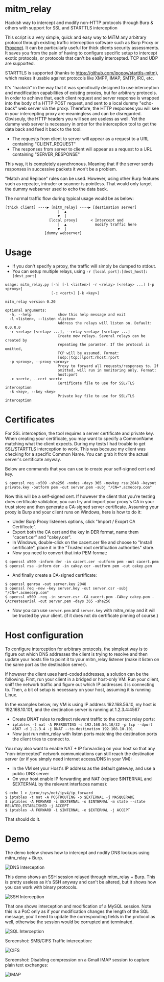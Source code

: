 # mitm_relay

Hackish way to intercept and modify non-HTTP protocols through Burp &amp; others with support for SSL and STARTTLS interception


This script is a very simple, quick and easy way to MiTM any arbitrary protocol through existing traffic interception software such as Burp Proxy or [Proxenet](https://github.com/hugsy/proxenet). It can be particularly useful for thick clients security assessments. It saves you from the pain of having to configure specific setup to intercept exotic protocols, or protocols that can't be easily intercepted. TCP and UDP are supported.

STARTTLS is supported (thanks to https://github.com/ipopov/starttls-mitm), which makes it usable against protocols like XMPP, IMAP, SMTP, IRC, etc.

It's "hackish" in the way that it was specifically designed to use interception and modification capabilities of existing proxies, but for arbitrary protocols. In order to achieve that, each client request and server response is wrapped into the body of a HTTP POST request, and sent to a local dummy "echo-back" web server via the proxy. Therefore, the HTTP responses you will see in your intercepting proxy are meaningless and can be disregarded. Obvisouly, the HTTP headers you will see are useless as well. Yet the dummy web server is necessary in order for the interception tool to get the data back and feed it back to the tool.

- The requests from client to server will appear as a request to a URL containing "CLIENT_REQUEST"
- The responses from server to client will appear as a request to a URL containing "SERVER_RESPONSE"

This way, it is completely asynchronous. Meaning that if the server sends responses in successive packets it won't be a problem.

"Match and Replace" rules can be used. However, using other Burp features such as repeater, intruder or scanner is pointless. That would only target the dummy webserver used to echo the data back.

The normal traffic flow during typical usage would be as below:

```
[thick client] ----▶ [mitm_relay] ----▶ [destination server]
                        |  ▲
                        ▼  |
                    [local proxy]      < Intercept and
                        |  ▲             modify traffic here
                        ▼  |
                  [dummy webserver]
```
# Usage

- If you don't specify a proxy, the traffic will simply be dumped to stdout.
- You can setup multiple relays, using `-r [local port]:[dest_host]:[dest_port]`

```
usage: mitm_relay.py [-h] [-l <listen>] -r <relay> [<relay> ...] [-p <proxy>]
                     [-c <cert>] [-k <key>]

mitm_relay version 0.20

optional arguments:
  -h, --help            show this help message and exit
  -l <listen>, --listen <listen>
                        Address the relays will listen on. Default: 0.0.0.0
  -r <relay> [<relay> ...], --relay <relay> [<relay> ...]
                        Create new relays. Several relays can be created by
                        repeating the paramter. If the protocol is omitted,
                        TCP will be assumed. Format:
                        [udp:|tcp:]lport:rhost:rport
  -p <proxy>, --proxy <proxy>
                        Proxy to forward all requests/responses to. If
                        omitted, will run in monitoring only. Format:
                        host:port
  -c <cert>, --cert <cert>
                        Certificate file to use for SSL/TLS interception
  -k <key>, --key <key>
                        Private key file to use for SSL/TLS interception

```

# Certificates

For SSL interception, the tool requires a server certificate and private key. When creating your certificate, you may want to specify a CommonName matching what the client expects. During my tests I had trouble to get SSL/STARTTLS interception to work. This was because my client was checking for a specific Common Name. You can grab it from the actual server's certificate anyway.

Below are commands that you can use to create your self-signed cert and key.

```
$ openssl req -x509 -sha256 -nodes -days 365 -newkey rsa:2048 -keyout private.key -outform pem -out server.pem -subj "/CN=*.acmecorp.com"
```

Now this will be a self-signed cert. If however the client that you're testing does certificate validation, you can try and import your proxy's CA in your trust store and then generate a CA-signed server certificate. Assuming your proxy is Burp and your client runs on Windows, here is how to do it:

- Under Burp Proxy listeners options, click "Import / Exoprt CA Certificate".
- Export both the CA cert and the key in DER format, name them "cacert.cer" and "cakey.cer".
- In Windows, double-click on the cacert.cer file and choose to "Install certificate", place it in the "Trusted root certification authorities" store.
- Now you need to convert that into PEM format:
```
$ openssl x509 -inform der -in cacert.cer -outform pem -out cacert.pem
$ openssl rsa -inform der -in cakey.cer -outform pem -out cakey.pem
```
- And finally create a CA-signed certificate:
```
$ openssl genrsa -out server.key 2048
$ openssl req -new -key server.key -out server.csr -subj "/CN=*.acmecorp.com"
$ openssl x509 -req -in server.csr -CA cacert.pem -CAkey cakey.pem -CAcreateserial -out server.pem -days 365 -sha256
```
- Now you can use `server.pem` and `server.key` with mitm_relay and it will be trusted by your client. (if it does not do certificate pinning of course.)

# Host configuration

To configure interception for arbitrary protocols, the simplest way is to figure out which DNS addresses the client is trying to resolve and then update your hosts file to point it to your mitm_relay listener (make it listen on the same port as the destination server).

If however the client uses hard-coded addresses, a solution can be the following. First, run your client in a bridged or host-only VM. Run your client, sniff the network traffic and figure out which IP addresses it is connecting to. Then, a bit of setup is necessary on your host, assuming it is running Linux.

In the examples below, my VM is using IP address 192.168.56.10, my host is 192.168.10.101, and the destination server is running at 1.2.3.4:4567

- Create DNAT rules to redirect relevant traffic to the correct relay ports:
- `iptables -t nat -A PREROUTING -s 192.168.56.10/32 -p tcp --dport 4567 -d 1.2.3.4 -j DNAT --to-destination 192.168.10.101`
- Now just run mitm_relay with listen ports matching the destination ports the client tries to connect to.

You may also want to enable NAT + IP forwarding on your host so that any "non-intercepted" network communications can still reach the destination server (or if you simply need internet access/DNS in your VM):

- In the VM set your Host's IP address as the default gateway, and use a public DNS server
- On your host enable IP forwarding and NAT (replace $INTERNAL and $EXTERNAL by the relevant interfaces names):

```
$ echo 1 > /proc/sys/net/ipv4/ip_forward
$ iptables -t nat -A POSTROUTING -o $EXTERNAL -j MASQUERADE
$ iptables -A FORWARD -i $EXTERNAL -o $INTERNAL -m state --state RELATED,ESTABLISHED -j ACCEPT
$ iptables -A FORWARD -i $INTERNAL -o $EXTERNAL -j ACCEPT
```

That should do it.

# Demo

The demo below shows how to intercept and nodify DNS lookups using mitm_relay + Burp.

![DNS Interception](https://i.imgur.com/0JWYdCP.gif)

This demo shows an SSH session relayed through mitm_relay + Burp. This is pretty useless as it's SSH anyway and can't be altered, but it shows how you can work with binary protocols.

![SSH Interception](http://imgur.com/58TUTkV.gif)

That one shows interception and modification of a MySQL session. Note this is a PoC only as if your modification changes the length of the SQL message, you'll need to update the corresponding fields in the protocol as well, otherwise the session would be corrupted and terminated.

![SQL Interception](http://imgur.com/xyv1gz7.gif)

Screenshot: SMB/CIFS Traffic interception:

![CIFS](https://i.imgur.com/XHz4Jz0.png)

Screenshot: Disabling compression on a Gmail IMAP session to capture plain text exchanges:

![IMAP](https://i.imgur.com/LuF4GG0.png)

